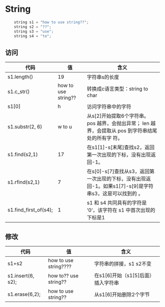 # String

```c++
    string s1 = "how to use string??";
    string s2 = "??";
    string s3 = "use";
    string s4 = "to";
```



## 访问

| 代码 | 值   | 含义 |
| ---- | ---- | ---- |
|s1.length() |19 | 字符串s的长度|
|s1.c_str() |how to use string?? | 转换成c语言类型：string to char|
|s1[0] |h | 访问字符串中的字符|
|s1.substr(2, 6) |w to u | 从s[2]开始提取6个字符串。pos 越界，会抛出异常； len 越界，会提取从 pos 到字符串结尾处的所有字 符。|
|s1.find(s2,1) |17 | 在s1[1]-s[末尾]查找s2，返回第一次出现的下标，没有出现返回-1。|
|s1.rfind(s2,1) |7 | 在s[0]-s[7]查找从s3，返回第一次出现的下标，没有出现返回-1。如果s1[7]-s[9]是字符串s3，这是可以找到的 。|
|s1.find_first_of(s4); |1 |  s1 和 s4 共同具有的字符是 ’0’，该字符在 s1 中首次出现的下标是1|



## 修改

| 代码 | 值   | 含义 |
| ---- | ---- | ---- |
|s1+s2 |how to use string???? | 字符串的拼接，s1 s2不变|
|s1.insert(6, s2); |how to?? use string?? | 在s1[6]开始（s1[5]后面）插入字符串|
|s1.erase(6,2);|how to use string?? | 从s1[6]开始删除2个字节|

